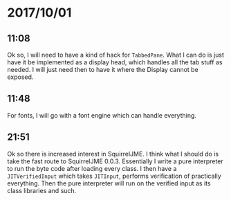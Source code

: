 # 2017/10/01

## 11:08

Ok so, I will need to have a kind of hack for `TabbedPane`. What I can do is
just have it be implemented as a display head, which handles all the tab
stuff as needed. I will just need then to have it where the Display cannot be
exposed.

## 11:48

For fonts, I will go with a font engine which can handle everything.

## 21:51

Ok so there is increased interest in SquirrelJME. I think what I should do is
take the fast route to SquirrelJME 0.0.3. Essentially I write a pure
interpreter to run the byte code after loading every class. I then have a
`JITVerifiedInput` which takes `JITInput`, performs verification of
practically everything. Then the pure interpreter will run on the verified
input as its class libraries and such.
